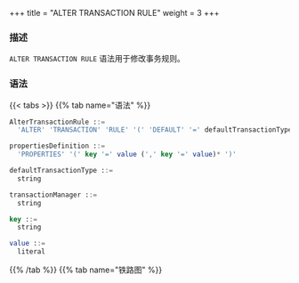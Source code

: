 +++
title = "ALTER TRANSACTION RULE"
weight = 3
+++

### 描述

`ALTER TRANSACTION RULE` 语法用于修改事务规则。

### 语法

{{< tabs >}}
{{% tab name="语法" %}}
```sql
AlterTransactionRule ::=
  'ALTER' 'TRANSACTION' 'RULE' '(' 'DEFAULT' '=' defaultTransactionType ',' 'TYPE' '(' 'NAME' '=' transactionManager ',' propertiesDefinition ')' ')'

propertiesDefinition ::=
  'PROPERTIES' '(' key '=' value (',' key '=' value)* ')'

defaultTransactionType ::=
  string

transactionManager ::=
  string

key ::=
  string

value ::=
  literal
```
{{% /tab %}}
{{% tab name="铁路图" %}}
<iframe frameborder="0" name="diagram" id="diagram" width="100%" height="100%"></iframe>
{{% /tab %}}
{{< /tabs >}}

### 补充说明

- `defaultTransactionType` 支持 `LOCAL`、`XA`、`BASE`

- `transactionManager` 支持  `Atomikos` 和 `Narayana`

### 示例

- 修改事务规则配置

```sql
ALTER TRANSACTION RULE(
  DEFAULT="XA", TYPE(NAME="Narayana")
);
```

### 保留字

`ALTER`、`TRANSACTION`、`RULE`、`DEFAULT`、`TYPE`、`NAME`、`PROPERTIES`

### 相关链接

- [保留字](/cn/user-manual/shardingsphere-proxy/distsql/syntax/reserved-word/)